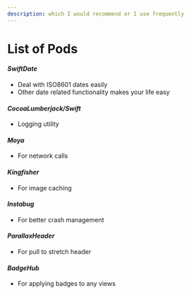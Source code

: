 ```yaml
---
description: which I would recommend or I use frequently
---
```


# List of Pods

#### _SwiftDate_

* Deal with ISO8601 dates easily
* Other date related functionality makes your life easy

#### _CocoaLumberjack/Swift_

* Logging utility

#### _Moya_

* For network calls

#### _Kingfisher_

* For image caching

#### _Instabug_

* For better crash management

#### _ParallaxHeader_

* For pull to stretch header

#### _BadgeHub_

* For applying badges to any views

